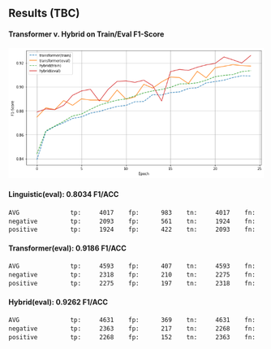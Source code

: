 ## Results (TBC)

#### Transformer v. Hybrid on Train/Eval F1-Score
![Line plot of transformer and hybrid f1 on train and eval dataset.](./experiments/train.1.000/transformer-v-hybrid.png)

#### Linguistic(eval): 0.8034 F1/ACC
```bash
AVG           	 tp:     4017	 fp:      983 	 tn:     4017	 fn:      983	 prec=0.8034	 rec=0.8034	 f1=0.8034	 acc=0.8034
negative      	 tp:     2093	 fp:      561 	 tn:     1924	 fn:      422	 prec=0.7886	 rec=0.8322	 f1=0.8098	 acc=0.8034
positive      	 tp:     1924	 fp:      422 	 tn:     2093	 fn:      561	 prec=0.8201	 rec=0.7742	 f1=0.7965	 acc=0.8034
```

#### Transformer(eval): 0.9186 F1/ACC
```bash
AVG           	 tp:     4593	 fp:      407 	 tn:     4593	 fn:      407	 prec=0.9186	 rec=0.9186	 f1=0.9186	 acc=0.9186
negative      	 tp:     2318	 fp:      210 	 tn:     2275	 fn:      197	 prec=0.9169	 rec=0.9217	 f1=0.9193	 acc=0.9186
positive      	 tp:     2275	 fp:      197 	 tn:     2318	 fn:      210	 prec=0.9203	 rec=0.9155	 f1=0.9179	 acc=0.9186

```

#### Hybrid(eval): **0.9262** F1/ACC
```bash
AVG           	 tp:     4631	 fp:      369 	 tn:     4631	 fn:      369	 prec=0.9262	 rec=0.9262	 f1=0.9262	 acc=0.9262
negative      	 tp:     2363	 fp:      217 	 tn:     2268	 fn:      152	 prec=0.9159	 rec=0.9396	 f1=0.9276	 acc=0.9262
positive      	 tp:     2268	 fp:      152 	 tn:     2363	 fn:      217	 prec=0.9372	 rec=0.9127	 f1=0.9248	 acc=0.9262
```